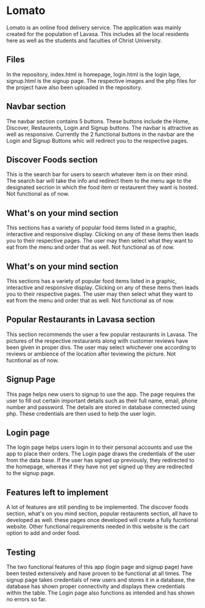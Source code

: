 
# Lomato

Lomato is an online food delivery service. The application was mainly created for the population of Lavasa. This includes all the local residents here as well as the students and faculties of Christ University.
## Files

In the repository, index.html is homepage, login.html is the login lage, signup.html is the signup page. The respective images and the php files for the project have also been uploaded in the repository.
## Navbar section

The navbar section contains 5 buttons. These buttons include the Home, Discover, Restaurents, Login and Signup buttons. The navbar is attractive as well as responsive. Currently the 2 functional buttons in the navbar are the Login and Signup Buttons whic will redirect you to the respective pages.
## Discover Foods section

This is the search bar for users to search whatever item is on their mind. The search bar will take the info and redirect them to the menu age to the designated secrion in which the food item or restaurent they want is hosted. Not functional as of now.

## What's on your mind section

This sections has a variety of popular food items listed in a graphic, interactive and responsive display. Clicking on any of these items then leads you to their respective pages. The user may then select what they want to eat from the menu and order that as well. Not functional as of now. 
## What's on your mind section

This sections has a variety of popular food items listed in a graphic, interactive and responsive display. Clicking on any of these items then leads you to their respective pages. The user may then select what they want to eat from the menu and order that as well. Not functional as of now. 
## Popular Restaurants in Lavasa section

This section recommends the user a few popular restaurants in Lavasa. The pictures of the respective restaurants along with customer reviews have been given in proper divs. The user may select whichever one according to reviews or ambience of the location after teviewing the picture. Not fucntional as of now. 

## Signup Page

This page helps new users to signup to use the app. The page requires the user to fill out certain important details such as their full name, email, phone number and password. The details are stored in database connected using php. These credentials are then used to help the user login.


## Login page

The login page helps users login in to their personal accounts and use the app to place their orders. The Login page draws the credentials of the user from the data base. If the user has signed up previously, they redirected to the homepage, whereas if they have not yet signed up they are redirected to the signup page. 
## Features left to implement

A lot of features are still pending to be implemented. The discover foods section, what's on you mind section, popular restaurents section, all have to developed as well. these pages once developed will create a fully fucntional website. Other functional requirements needed in this website is the cart option to add and order food.
## Testing

The two functional features of this app (login page and signup page) have been tested extensively and have proven to be functional at all times. The signup page takes credentials of new users and stores it in a database, the database has shown proper connectivity and displays thew credentials within the table. The Login page also functions as intended and has shown no errors so far.
